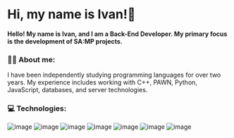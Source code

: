 # Hi, my name is Ivan!👋

<b>Hello! My name is Ivan, and I am a Back-End Developer. My primary focus is the development of SA:MP projects.</b> 

### 👨‍💻 About me:
I have been independently studying programming languages for over two years. My experience includes working with C++, PAWN, Python, JavaScript, databases, and server technologies.

### 💻 Technologies:
![image](https://github.com/user-attachments/assets/e8116953-a08c-46de-bf73-d9803b3bec46)
![image](https://github.com/user-attachments/assets/89ebcf5d-68f5-4c16-a115-bb0218bd0d16)
![image](https://github.com/user-attachments/assets/47cb9ca7-1659-4842-9fe0-3333a25d7f8c)
![image](https://github.com/user-attachments/assets/59a52b09-3d7b-41d3-be58-7cd647ff6825)
![image](https://github.com/user-attachments/assets/7f290ef1-268b-4c58-872f-51b5680cdcbc)
![image](https://github.com/user-attachments/assets/71023eec-272a-45be-821b-cd5b564952b4)
![image](https://github.com/user-attachments/assets/8f5dbcd0-649a-4b35-8287-8f84d8819f47)
